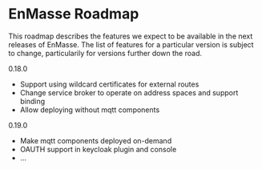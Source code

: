 # EnMasse Roadmap

This roadmap describes the features we expect to be available in the next releases of EnMasse. The list of features for a particular version is subject to change, particularily for versions further down the road.

0.18.0
* Support using wildcard certificates for external routes
* Change service broker to operate on address spaces and support binding
* Allow deploying without mqtt components

0.19.0
* Make mqtt components deployed on-demand
* OAUTH support in keycloak plugin and console
* ...
